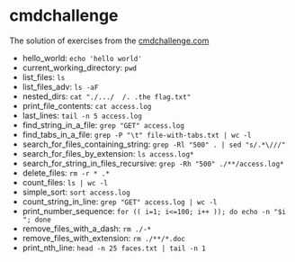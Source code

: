 # cmdchallenge
The solution of exercises from the [cmdchallenge.com](https://cmdchallenge.com)

* hello_world: `echo 'hello world'`
* current_working_directory: `pwd`
* list_files: `ls`
* list_files_adv: `ls -aF`
* nested_dirs: `cat "./.../  /. .the flag.txt"`
* print_file_contents: `cat access.log`
* last_lines: `tail -n 5 access.log`
* find_string_in_a_file: `grep "GET" access.log`
* find_tabs_in_a_file: `grep -P "\t" file-with-tabs.txt | wc -l`
* search_for_files_containing_string: `grep -Rl "500" . | sed "s/.*\///"`
* search_for_files_by_extension: `ls access.log*`
* search_for_string_in_files_recursive: `grep -Rh "500" ./**/access.log*`
* delete_files: `rm -r * .*`
* count_files: `ls | wc -l`
* simple_sort: `sort access.log`
* count_string_in_line: `grep "GET" access.log | wc -l`
* print_number_sequence: `for (( i=1; i<=100; i++ )); do echo -n "$i "; done`
* remove_files_with_a_dash: `rm ./-*`
* remove_files_with_extension: `rm ./**/*.doc`
* print_nth_line: `head -n 25 faces.txt | tail -n 1`
